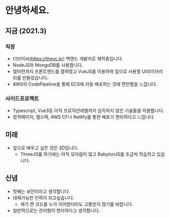 # 안녕하세요.

## 지금 (2021.3)
### 직장
- 더브이씨(https://thevc.kr) 백엔드 개발자로 재직중입니다.
- NodeJS와 MongoDB를 사용합니다.
- 얼마전까지 프론트엔드를 겸하였고 VueJS를 이용하여 앞으로 사용할 UI라이브러리를 만들었습니다.
- AWS의 CodePipeline을 통해 ECS에 자동 배포하는 것에 편안함을 느낍니다.

### 사이드프로젝트
- Typescript, Vue3등 아직 프로덕션레벨까지 습득하지 않은 기술들을 이용합니다.
- 정적페이지, 잼스택, AWS CF나 Netlify를 통한 배포가 편리하다고 느낍니다.

## 미래
- 앞으로 배우고 싶은 것은 3D입니다.
  - ThreeJS를 하기에는 아직 모자람이 많고 BabylonJS를 조금씩 학습하고 있습니다.

## 신념
- 첫째는 보안이라고 생각합니다.
- 대체가능한 인력이 되고싶습니다.
  - 제가 짠 코드를 누가 이어받더라도 고통받지 않기를 바랍니다.
- 일반적으로는 관리형이 편리하다고 생각합니다.

